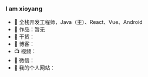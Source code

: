 ### I am xioyang

- :dog: 全栈开发工程师，Java（主）、React、Vue、Android
- :bus: 作品：暂无
- :seedling: 干货：
- :pencil: 博客：
- :tv: 视频：
- :love_letter: 微信：
- :feet: 我的个人网站：
